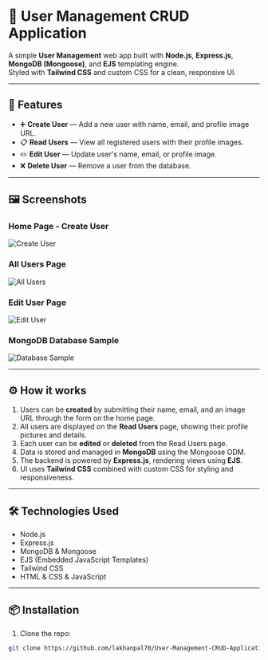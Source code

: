 # 👤 User Management CRUD Application

A simple **User Management** web app built with **Node.js**, **Express.js**, **MongoDB (Mongoose)**, and **EJS** templating engine.  
Styled with **Tailwind CSS** and custom CSS for a clean, responsive UI.

---

## 🚀 Features

- ➕ **Create User** — Add a new user with name, email, and profile image URL.  
- 📋 **Read Users** — View all registered users with their profile images.  
- ✏️ **Edit User** — Update user's name, email, or profile image.  
- ❌ **Delete User** — Remove a user from the database.

---

## 🖼️ Screenshots

### Home Page - Create User  
![Create User](./images/create-user.png)

### All Users Page  
![All Users](./images/read-users.png)

### Edit User Page  
![Edit User](./images/edit-user.png)

### MongoDB Database Sample  
![Database Sample](./images/database-sample.png)

---

## ⚙️ How it works

1. Users can be **created** by submitting their name, email, and an image URL through the form on the home page.
2. All users are displayed on the **Read Users** page, showing their profile pictures and details.
3. Each user can be **edited** or **deleted** from the Read Users page.
4. Data is stored and managed in **MongoDB** using the Mongoose ODM.
5. The backend is powered by **Express.js**, rendering views using **EJS**.
6. UI uses **Tailwind CSS** combined with custom CSS for styling and responsiveness.

---

## 🛠️ Technologies Used

- Node.js  
- Express.js  
- MongoDB & Mongoose  
- EJS (Embedded JavaScript Templates)  
- Tailwind CSS  
- HTML & CSS & JavaScript  

---

## 📦 Installation

1. Clone the repo:  
```bash
git clone https://github.com/lakhanpal70/User-Management-CRUD-Application.git
